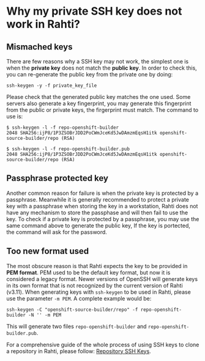 # Why my private SSH key does not work in Rahti?

## Mismached keys

There are few reasons why a SSH key may not work, the simplest one is when the **private key** does not match the **public key**. In order to check this, you can re-generate the public key from the private one by doing:

```
ssh-keygen -y -f private_key_file
```

Please check that the generated public key matches the one used. Some servers also generate a key fingerprint, you may generate this fingerprint from the public or private keys, the firgerprint must match. The command to use is:

```
$ ssh-keygen -l -f repo-openshift-builder
2048 SHA256:ijP8/1P3ZSOBrJDD2PoCWmJceKd5JwDAmzmEqsH1itk openshift-source-builder/repo (RSA)

$ ssh-keygen -l -f repo-openshift-builder.pub
2048 SHA256:ijP8/1P3ZSOBrJDD2PoCWmJceKd5JwDAmzmEqsH1itk openshift-source-builder/repo (RSA)
```

## Passphrase protected key

Another common reason for failure is when the private key is protected by a passphrase. Meanwhile it is generally recommended to protect a private key with a passphrase when storing the key in a workstation, Rahti does not have any mechanism to store the passphase and will then fail to use the key. To check if a private key is protected by a passphrase, you may use the same command above to generate the public key, If the key is portected, the command will ask for the password.

## Too new format used

The most obscure reason is that Rahti expects the key to be provided in **PEM format**. PEM used to be the default key format, but now it is considered a legacy format. Newer versions of OpenSSH will generate keys in its own format that is not recognized by the current version of Rahti (v3.11). When generating keys with `ssh-keygen` to be used in Rahti, please use the parameter `-m PEM`. A complete example would be:

```
ssh-keygen -C "openshift-source-builder/repo" -f repo-openshift-builder -N '' -m PEM
```

This will generate two files `repo-openshift-builder` and `repo-openshift-builder.pub`.

For a comprehensive guide of the whole process of using SSH keys to clone a repository in Rahti, please follow: [Repository SSH Keys](https://cloud.redhat.com/blog/private-git-repositories-part-2a-repository-ssh-keys).
